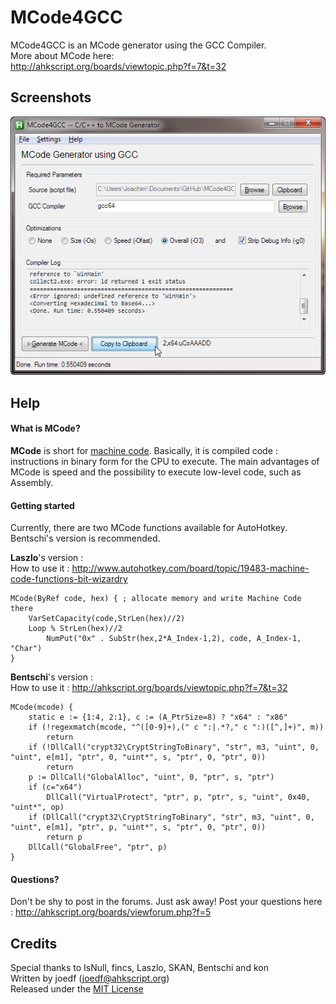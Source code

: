 MCode4GCC
==================
  
MCode4GCC is an MCode generator using the GCC Compiler.  
More about MCode here:  
http://ahkscript.org/boards/viewtopic.php?f=7&t=32
  
## Screenshots
![screenshot01](screenshot.png "screenshot")
  
## Help
#### What is MCode?
**MCode** is short for [machine code](http://en.wikipedia.org/wiki/Machine_code). Basically, it is compiled code : instructions in binary form for the CPU to execute. The main advantages of MCode is speed and the possibility to execute low-level code, such as Assembly.  

#### Getting started
Currently, there are two MCode functions available for AutoHotkey. Bentschi's version is recommended.  
  
**Laszlo**'s version :  
How to use it : http://www.autohotkey.com/board/topic/19483-machine-code-functions-bit-wizardry
```
MCode(ByRef code, hex) { ; allocate memory and write Machine Code there
	VarSetCapacity(code,StrLen(hex)//2)
	Loop % StrLen(hex)//2
		NumPut("0x" . SubStr(hex,2*A_Index-1,2), code, A_Index-1, "Char")
}
```
  
**Bentschi**'s version :  
How to use it : http://ahkscript.org/boards/viewtopic.php?f=7&t=32
```
MCode(mcode) {
	static e := {1:4, 2:1}, c := (A_PtrSize=8) ? "x64" : "x86"
	if (!regexmatch(mcode, "^([0-9]+),(" c ":|.*?," c ":)([^,]+)", m))
		return
	if (!DllCall("crypt32\CryptStringToBinary", "str", m3, "uint", 0, "uint", e[m1], "ptr", 0, "uint*", s, "ptr", 0, "ptr", 0))
		return
	p := DllCall("GlobalAlloc", "uint", 0, "ptr", s, "ptr")
	if (c="x64")
		DllCall("VirtualProtect", "ptr", p, "ptr", s, "uint", 0x40, "uint*", op)
	if (DllCall("crypt32\CryptStringToBinary", "str", m3, "uint", 0, "uint", e[m1], "ptr", p, "uint*", s, "ptr", 0, "ptr", 0))
		return p
	DllCall("GlobalFree", "ptr", p)
}
```
  
#### Questions?
Don't be shy to post in the forums. Just ask away!
Post your questions here : http://ahkscript.org/boards/viewforum.php?f=5
  
## Credits
Special thanks to IsNull, fincs, Laszlo, SKAN, Bentschi and kon  
Written by joedf (joedf@ahkscript.org)  
Released under the [MIT License](http://opensource.org/licenses/MIT)  
